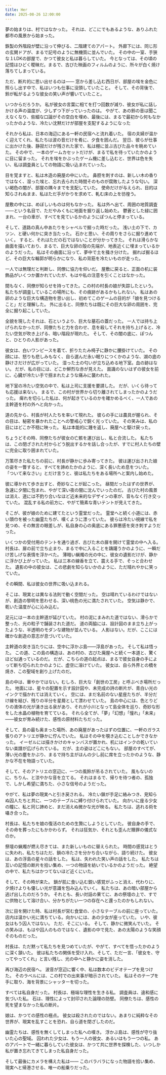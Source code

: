 ```yaml
---
title: Her
date: 2025-08-26 12:00:00
---
```

夢の始まりは、村ではなかった。
それは、どこにでもあるような、ありふれた都市の風景から始まった。

鉄製の外階段が壁に沿って伸びる、二階建てのアパート。
外廊下には、同じ形の玄関ドアが、まるで記号のように無機質に並んでいた。
その中の一室、手狭な１LDKの部屋で、かつて彼女と私は暮らしていた。
今となっては、その頃の記憶はひどく曖昧だ。まるで、古びた映画のフィルムのように、所々が白く焼け落ちてしまっている。

ただ、断片的に思い出せるのは——
窓から差し込む西日が、部屋の埃を金色に照らし出す中で、私はいつも仕事に没頭していたこと。
そして、その背後で、鈴が転がるような彼女の笑い声が響いていたこと。

いつからだろうか。
私が彼女の言葉に相てを打つ回数が減り、彼女が私に話しかける声の温度が、少しずつ下がっていったのは。
やがて、あの鈴の音は聞こえなくなり、些細な口論がその空白を埋め、最後には、まるで最初から何もなかったかのような、冷たい沈黙だけが部屋を支配するようになった

それから私は、日本の海辺にある一軒の民宿へと流れ着いた。
宿の夫婦が温かく迎えてくれ、私たちは波の音だけを肴に、夕食を囲んだ。
翌日、彼らが仕事に出かけた後、静寂だけが残された家で、私は棚に並ぶ古びた品々を眺めていた。
その中で、一本のゲームカセットだけが、まるで私を待っていたかのように目に留まった。
それを埃をかぶったゲーム機に差し込むと、世界は色を失い、私は調査員としての物語に吸い込まれていった。

目を覚ますと、私は木造の廃屋の中にいた。
鼻腔を刺すのは、新しい木の香りではなく、湿った埃と、忘れ去られた時間そのものが腐敗したような匂い。
深い褐色の闇が、部屋の隅々までを支配していた。
使命だけが与えられ、目的は知らされぬまま、私はただ手がかりを求めて、軋む床の上を彷徨う。

屋敷の中には、めぼしいものは何もなかった。
私は外へ出て、周囲の地質調査——という名目で、ただやみくもに地面を掘り返し始めた。
鬱蒼とした緑に囲まれ、一台の車が、すべてを見ているかのようにぽつんと停まっている。

そして、道路の真ん中あたりをシャベルで掘った時だった。
浅い土の下で、カツン、と硬い何かに突き当たった。
石かと思い、その周りをさらに掘り進めていく。
すると、それはただの石ではないことが分かってきた。
それは滑らかな曲面を描いており、まるで、巨大な卵の殻の先端が、地表近くに埋まっているかのようだった。
私はその曲面に沿って、夢中で土を掻き分けた。
掘れば掘るほど、その巨大な輪郭が明らかになり、私の背筋を冷たいものが走った。

一人では無理だと判断し、同僚に協力を仰いだ。
屋敷に戻ると、正面の机に装飾品がいくつか置かれていたが、もはや私の注意を引くことはなかった。

間もなく、同僚が知らせを持ってきた。この村の村長の娘が失踪したという。
私たちが調査しているこの場所にも、その痕跡があるかもしれない。
私はあの卵のような巨大な構造物を思い出し、初めてこのゲームの目的が「娘を見つけること」だと理解した。
外に出ると、同僚たちは既にその巨大な卵の周囲を、完全に掘り起こしていた。

全貌を現したそれは、石というより、巨大な墓石の蓋だった。
一人では持ち上げられなかったが、同僚たちと力を合わせ、息を殺してそれを持ち上げると、冷たい空気が吹き上げる、暗い階段が現れた。
そして、その闇の底に、ぽつんと、ひとりの人影があった。

彼女は、白いワンピースを着て、折りたたみ椅子に静かに腰掛けていた。
その顔には、怒りも悲しみもなく、自ら選んだ永い眠りにつくかのような、湖の底の静けさだけが広がっていた。
湿った土の匂いが立ち込める地下室。血の跡はない。
だが、私の目には、どこか鮮烈な赤が見えた。
面識のないはずの彼女を前に、心臓が冷たい手で掴まれたような痛みに襲われた。

地下室の冷たい空気の中で、私は上司に支援を要請した。
だが、いくら待っても応援は来ない。
まるで、この村が世界から切り離されてしまったかのようだった。
痺れを切らした私は、何が起きているのかを確かめるべく、一人であの主幹道を村の外へと向かった。

道の先から、村長が村人たちを率いて現れた。
彼らの手には農具が握られ、その目は、秘密を暴かれたことへの警戒心で鋭く光っていた。
その笑みは、私の目にはどこか不穏に映った。
私は本能的に踵を返し、廃屋へと駆け戻った。

ちょうどその時、同僚たちが彼女の亡骸を運び出し、私と合流した。
私たちは、この閉ざされた村からどう脱出するかを話し合ったが、すでに村人たちの壁に完全に取り囲まれていた。

万策尽きた私たちの前に、村長が静かに歩み寄ってきた。
彼は運び出された娘の姿を一瞥すると、すべてを諦めたかのように、深く長いため息をついた。
「ついて来なさい」とだけ言うと、彼は私たちをある場所へと案内し始めた。

彼に導かれて歩き出すと、奇妙なことが起こった。
昼間だったはずの世界が、急速に夕闇に包まれ、やがて深い夜の闇に沈んでいったのだ。
古びた村の風景は消え、道には不釣り合いなほど近未来的なデザインの車が、音もなく行き交っていた。
混乱する私の前方に、やがて簡素な青いテントが見えてきた。

そこが、彼が娘のために建てたという霊堂だった。
霊堂へと続く小道には、赤い頭巾を被った幽霊たちが、嘆くように漂っていた。
彼らは冷たい視線で私を見つめ、その無言の眼差しが、私自身の心の奥底にある罪悪感を突き刺すようだった。

いくつかの受付用のテントを通り過ぎ、古びた木の扉を開けて霊堂の中へ入る。
村長は、扉の前で立ち止まり、まるで中に入ることを躊躇うかのように、一瞬だけ苦しげな表情を浮かべた。
薄暗い蝋燭の光の中に、彼女の遺影だけが、静かに浮かび上がっていた。
私は三本の線香を立て、震える手で、そっと合わせた。
遺影の中の彼女は、この悲劇を知らないかのように、ただ晴れやかに笑っていた。

その瞬間、私は彼女の世界に吸い込まれる。

そこは、現実とは異なる法則で動く空間だった。
空は晴れているわけではないが、創造の黎明を思わせる、深い桃色の光に満たされていた。
空気は静かで、乾いた温度が心に沁み込む。

足元には一本の主幹道が延びていた。
村の泥にまみれた道ではない、滑らかで整った、光の粒子で舗装された道だ。
道の両脇には、設計図のまま立ち上がったような、半透明のモダンな建物が並んでいる。
人影はない。だが、ここには確かな創造の意志が息づいていた。

主幹道の突き当たりには、空中に浮かぶ島——浮島があった。
そして私は悟った。
この道、この島の構造は、あの村の、古びた廃屋へと続く一本道と、驚くほど似通っているのだ。
だが、こちらの道の起点は、まるで彼女自身の手によって断ち切られたかのように、虚空に溶けていた。
彼女は、自ら外界との橋を焼き、この聖域を創り上げたのだ。

島の中は、華やかではない。むしろ、巨大な「創世の工房」と呼ぶべき場所だった。
地面には、星々の配置を示す設計図や、未完成の詩の断片が、青白い光のインクで描かれては消えていく。
空には、まだ名前のない星座たちが、半分だけ線を結び、残りの半分を星屑として漂わせていた。
島の中心には、色とりどりの液体の光が湧き出る泉があり、それが小川となって島全体を巡り、奇妙な形をした水晶の植物を育てている。
それら全てが、「夢」「幻想」「憧れ」「未来」——彼女が育み続けた、感性の原材料たちだった。

そして、島の最も奥まった場所、あの廃屋があったはずの位置に、一軒のガラス張りのアトリエが静かに佇んでいた。
私はその中を覗き込むことしかできなかった。
イーゼルには描きかけのキャンバスが置かれ、机にはインクの乾いていない楽譜が広げられている。
だが、主の姿はどこにもない。
部屋のすべてが、薄い光の塵をかぶり、まるで持ち主がほんの少し前に席を立ったかのような、静かな不在を物語っていた。

そして、そのアトリエの窓辺に、一つの風鈴が吊るされていた。
風もないのに、ちりん、と涼やかな音を立てる。
それはまるで、帰りを待つ者の、孤独で、しかし希望に満ちた、小さな信号のようだった。

やがて、私は夢の現実へと引き戻される。
冷たい鎖が手足に絡みつき、見知らぬ囚人たちと共に、一つのテーブルに縛り付けられていた。
向かいに座る少女の瞳に、私と同じ諦めと、まだ消えぬ微かな光が映る。
私たちは、逃れる術を囁き合った。

村長は、私たちを娘の復活のための生贄にしようとしていた。
彼自身の手で、その命を葬ったにもかかわらず。
それは狂気か、それとも歪んだ贖罪の儀式なのか。

祭壇の蝋燭が燃え尽きては、また新しいものに替えられた。
時間の感覚はとうに失われ、私たちはただ、鎖の冷たさを分かち合いながら、語り続けた。
彼女は、あの浮島の星々の話をした。
私は、失われた笑い声の話をした。
私たちは互いの記憶の断片を拾い集め、一つの物語を紡いでいるかのようだった。
絶望の中で、私たちはかつてないほど近くにいた。

そして、その時が来た。
鎖が肌に食い込む鋭い感覚がふっと消え、代わりに、夕焼けよりも優しい光が意識を包み込んでいく。
私たちは、あの暗い部屋から逃げ出したのだろうか。
それとも、長い対話の果てに、あの祭壇の上で、すでに供物として溶け合い、分かちがたい一つの存在へと還ったのかもしれない。

次に目を開けた時、私は村長が営む食堂の、小さなテーブルの前に座っていた。
店内は温かい光に満ちている。向かいには、あの少女が座っていた。
いや、彼女はもう囚人ではない。
ただ、そこにいる。
そして、静かに微笑んでいた。
その笑みは、もはや囚人のものではなく、遺影の中で見た、あの太陽のような笑顔そのものだった。

村長は、ただ黙って私たちを見つめていたが、やがて、すべてを悟ったかのように深く頷いた。
彼は私たちの関係を受け入れ、そして、ただ一言、「彼女を、守ってやってくれ」と言い残し、光の中へと静かに姿を消した。

再び海辺の民宿へ。
波音が窓辺に響く中、私は数本のビデオテープを見つけた。
そのラベルには、この村での出来事が暗示されていた。
私はそのテープを手に取り、海を背景にシャッターを切った。

すべては私自身だった。
村長は、極端な理性を生きる私。
調査員は、違和感に気づいた私。
石は、理性によって封印された論理の防壁。
同僚たちは、感性の死を望まなかった私の断片。

娘は、かつての感性の極点。
彼女は殺されたのではない。あまりに純粋なその世界が、現実を乱すことを恐れ、自ら道を閉ざしたのだ。

幽霊たちは、感性を無くしてしまった私への嘆き。
浮かぶ島は、感性が守り抜いた心の聖域。
囚われた少女は、もう一人の彼女、あるいはもう一つの私。
あのアパートで一緒に暮らしていた彼女は、かつて共に世界を探検した、いつしか私が置き忘れてきてしまった私自身だった。

そして最後にカメラを構えた私は——
このバラバラになった物語を拾い集め、現実へと帰港させる、唯一の船乗りだった。
